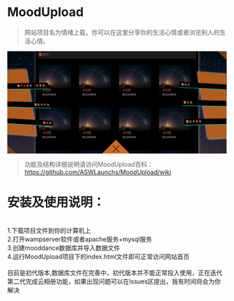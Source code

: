 # MoodUpload
>网站项目名为情绪上载，你可以在这里分享你的生活心情或者浏览别人的生活心情。

<img align="center" src="./example/poster.png"/>

>功能及结构详细说明请访问MoodUpload百科：https://github.com/ASWLaunchs/MoodUpload/wiki

# 安装及使用说明：
<br>
1.下载项目文件到你的计算机上<br>
2.打开wampserver软件或者apache服务+mysql服务<br>
3.创建mooddance数据库并导入数据文件<br>
4.运行MoodUpload项目下的index.html文件即可正常访问网站首页<br>
<br>
目前是初代版本,数据库文件在完善中，初代版本并不能正常投入使用，正在迭代第二代完成云相册功能，如果出现问题可以在Issues区提出，我有时间将会为你解决
